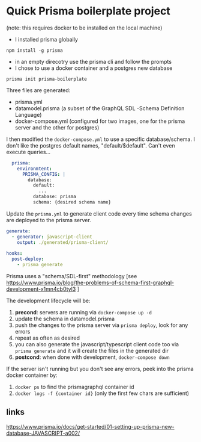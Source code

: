 # Quick Prisma boilerplate project
(note: this requires docker to be installed on the local machine)
- I installed prisma globally

```
npm install -g prisma
```

- in an empty direcotry use the prisma cli and follow the prompts
- I chose to use a docker container and a postgres new database
```
prisma init prisma-boilerplate
```
Three files are generated:
- prisma.yml
- datamodel.prisma (a subset of the GraphQL SDL -Schema Definition Language)
- docker-compose.yml (configured for two images, one for the prisma server and the other for postgres)

I then modified the `docker-compose.yml` to use a specific database/schema.
I don't like the postgres default names, "default/$default". Can't even execute queries...
```yaml
  prisma:
    environmtent:
      PRISMA_CONFIG: |
        database:
          default:
            ...
          database: prisma
          schema: {desired schema name}
```

Update the `prisma.yml` to generate client code every time schema changes are deployed to the prisma server.

```yaml
generate:
  - generator: javascript-client
    output: ./generated/prisma-client/
    
hooks:
  post-deploy:
    - prisma generate
```

Prisma uses a "schema/SDL-first" methodology [see https://www.prisma.io/blog/the-problems-of-schema-first-graphql-development-x1mn4cb0tyl3 ]

The development lifecycle will be:
  1. **precond**: servers are running via `docker-compose up -d`
  1. update the schema in datamodel.prisma
  1. push the changes to the prisma server via `prisma deploy`, look for any errors
  1. repeat as often as desired
  1. you can also generate the javascript/typescript client code too via `prisma generate` and it will create the files in the generated dir
  1. **postcond**: when done with development, `docker-compose down`

If the server isn't running but you don't see any errors, peek into the prisma docker container by:
1) `docker ps` to find the prismagraphql container id
2) `docker logs -f {container id}` (only the first few chars are sufficient) 

## links
https://www.prisma.io/docs/get-started/01-setting-up-prisma-new-database-JAVASCRIPT-a002/
